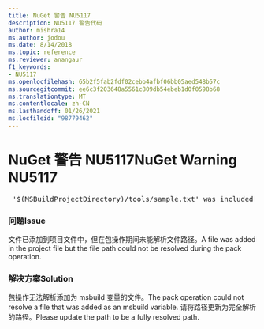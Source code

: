 ```yaml
---
title: NuGet 警告 NU5117
description: NU5117 警告代码
author: mishra14
ms.author: jodou
ms.date: 8/14/2018
ms.topic: reference
ms.reviewer: anangaur
f1_keywords:
- NU5117
ms.openlocfilehash: 65b2f5fab2fdf02cebb4afbf06bb05aed548b57c
ms.sourcegitcommit: ee6c3f203648a5561c809db54ebeb1d0f0598b68
ms.translationtype: MT
ms.contentlocale: zh-CN
ms.lasthandoff: 01/26/2021
ms.locfileid: "98779462"
---
```

# <a name="nuget-warning-nu5117"></a><span data-ttu-id="10fe4-103">NuGet 警告 NU5117</span><span class="sxs-lookup"><span data-stu-id="10fe4-103">NuGet Warning NU5117</span></span>
<pre> '$(MSBuildProjectDirectory)/tools/sample.txt' was included in the project but the path could not be resolved. Skipping...</pre>

### <a name="issue"></a><span data-ttu-id="10fe4-104">问题</span><span class="sxs-lookup"><span data-stu-id="10fe4-104">Issue</span></span>

<span data-ttu-id="10fe4-105">文件已添加到项目文件中，但在包操作期间未能解析文件路径。</span><span class="sxs-lookup"><span data-stu-id="10fe4-105">A file was added in the project file but the file path could not be resolved during the pack operation.</span></span>


### <a name="solution"></a><span data-ttu-id="10fe4-106">解决方案</span><span class="sxs-lookup"><span data-stu-id="10fe4-106">Solution</span></span>

<span data-ttu-id="10fe4-107">包操作无法解析添加为 msbuild 变量的文件。</span><span class="sxs-lookup"><span data-stu-id="10fe4-107">The pack operation could not resolve a file that was added as an msbuild variable.</span></span> <span data-ttu-id="10fe4-108">请将路径更新为完全解析的路径。</span><span class="sxs-lookup"><span data-stu-id="10fe4-108">Please update the path to be a fully resolved path.</span></span>

